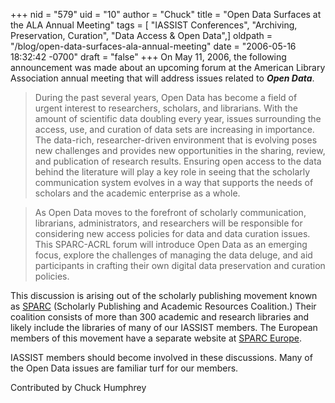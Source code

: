 +++
nid = "579"
uid = "10"
author = "Chuck"
title = "Open Data Surfaces at the ALA Annual Meeting"
tags = [ "IASSIST Conferences", "Archiving, Preservation, Curation", "Data Access & Open Data",]
oldpath = "/blog/open-data-surfaces-ala-annual-meeting"
date = "2006-05-16 18:32:42 -0700"
draft = "false"
+++
On May 11, 2006, the following announcement was made about an upcoming
forum at the American Library Association annual meeting that will
address issues related to ***Open Data***.

> During the past several years, Open Data has become a field of urgent
> interest to researchers, scholars, and librarians. With the amount of
> scientific data doubling every year, issues surrounding the access,
> use, and curation of data sets are increasing in importance. The
> data-rich, researcher-driven environment that is evolving poses new
> challenges and provides new opportunities in the sharing, review, and
> publication of research results. Ensuring open access to the data
> behind the literature will play a key role in seeing that the
> scholarly communication system evolves in a way that supports the
> needs of scholars and the academic enterprise as a whole.

> 
> As Open Data moves to the forefront of scholarly communication,
> librarians, administrators, and researchers will be responsible for
> considering new access policies for data and data curation issues.
> This SPARC-ACRL forum will introduce Open Data as an emerging focus,
> explore the challenges of managing the data deluge, and aid
> participants in crafting their own digital data preservation and
> curation policies.

This discussion is arising out of the scholarly publishing movement
known as [SPARC](http://www.arl.org/sparc) (Scholarly Publishing and
Academic Resources Coalition.) Their coalition consists of more than 300
academic and research libraries and likely include the libraries of many
of our IASSIST members. The European members of this movement have a
separate website at [SPARC Europe](http://www.sparceurope.org).

IASSIST members should become involved in these discussions. Many of the
Open Data issues are familiar turf for our members.

Contributed by Chuck Humphrey
